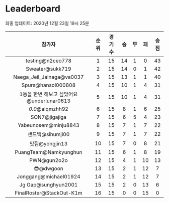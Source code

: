 # Leaderboard
최종 업데이트: 2020년 12월 23일 19시 25분




| 참가자 | 순위 | 경기수 | 승 | 무 | 패 | 승점 |
|:---:|:---:|:---:|:---:|:---:|:---:|:---:|
| testing@n2ceo778 | 1 | 15 | 14 | 1 | 0 | 43 |
| Sweater@sukk719 | 2 | 15 | 14 | 0 | 1 | 42 |
| Naega_Jeil_Jalnaga@va0037 | 3 | 15 | 13 | 1 | 1 | 40 |
| Spurs@hansol000808 | 4 | 15 | 10 | 1 | 4 | 31 |
| 1등을 한번 해보고 싶었어요@underlunar0613 | 5 | 15 | 10 | 1 | 4 | 31 |
| _0.0_@alqmzhh92 | 6 | 15 | 8 | 1 | 6 | 25 |
| SON7@jigajiga | 7 | 15 | 6 | 5 | 4 | 23 |
| Yabeunosem@minju8843 | 8 | 15 | 7 | 1 | 7 | 22 |
| 샌드백@sihumji00 | 9 | 15 | 7 | 1 | 7 | 22 |
| 맛집@yongjin13 | 10 | 15 | 7 | 0 | 8 | 21 |
| PuangTeam@Namkyunghun | 11 | 15 | 6 | 1 | 8 | 19 |
| PWN@gun2o2o | 12 | 15 | 4 | 1 | 10 | 13 |
| 😎@dwgoon | 13 | 15 | 2 | 1 | 12 | 7 |
| Jonggang@michael01924 | 14 | 15 | 2 | 1 | 12 | 7 |
| Jg Gap@sunghyun2001 | 15 | 15 | 2 | 0 | 13 | 6 |
| FinalRoster@StackOut-K1m | 16 | 15 | 0 | 0 | 15 | 0 |